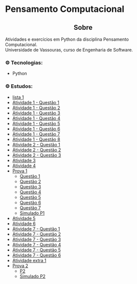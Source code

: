 # Pensamento Computacional

<div align="center">
    <h2>Sobre</h2>
</div>

Atividades e exercícios em Python da disciplina Pensamento Computacional.<br>
Universidade de Vassouras, curso de Engenharia de Software.<br>

### ⚙️ Tecnologias:
* Python

### ⚙️ Estudos:
* [lista 1](https://github.com/Bruno5477/listas_pensamento_computacional/blob/main/lista1.py)
* [Atividade 1 - Questão 1](https://github.com/Bruno5477/listas_pensamento_computacional/blob/main/atividade1-questao1.py)
* [Atividade 1 - Questão 2](https://github.com/Bruno5477/listas_pensamento_computacional/blob/main/atividade1-questao2.py)
* [Atividade 1 - Questão 3](https://github.com/Bruno5477/listas_pensamento_computacional/blob/main/atividade1-questao3.py)
* [Atividade 1 - Questão 4](https://github.com/Bruno5477/listas_pensamento_computacional/blob/main/atividade1-questao4.py)
* [Atividade 1 - Questão 5](https://github.com/Bruno5477/listas_pensamento_computacional/blob/main/atividade1-questao5.py)
* [Atividade 1 - Questão 6](https://github.com/Bruno5477/listas_pensamento_computacional/blob/main/atividade1-questao6.py)
* [Atividade 1 - Questão 7](https://github.com/Bruno5477/listas_pensamento_computacional/blob/main/atividade1-questao7.py)
* [Atividade 1 - Questão 8](https://github.com/Bruno5477/listas_pensamento_computacional/blob/main/atividade1-questao8.py)
* [Atividade 2 - Questão 1](https://github.com/Bruno5477/listas_pensamento_computacional/blob/main/atividade2-questao1.py)
* [Atividade 2 - Questão 2](https://github.com/Bruno5477/listas_pensamento_computacional/blob/main/atividade2-questao2.py)
* [Atividade 2 - Questão 3](https://github.com/Bruno5477/listas_pensamento_computacional/blob/main/atividade2-questao3.py)
* [Atividade 3](https://github.com/Bruno5477/listas_pensamento_computacional/blob/main/atividade-08-04.py)
* [Atividade 4](https://github.com/Bruno5477/listas_pensamento_computacional/blob/main/atividade4-hamburguer.py)
* [Prova 1](https://github.com/Bruno5477/listas_pensamento_computacional/tree/main/P1)
    * [Questão 1](https://github.com/Bruno5477/listas_pensamento_computacional/blob/main/P1/brunooliveira1.py)
    * [Questão 2](https://github.com/Bruno5477/listas_pensamento_computacional/blob/main/P1/brunooliveira2.py)
    * [Questão 3](https://github.com/Bruno5477/listas_pensamento_computacional/blob/main/P1/brunooliveira3.py)
    * [Questão 4](https://github.com/Bruno5477/listas_pensamento_computacional/blob/main/P1/brunooliveira4.py)
    * [Questão 5](https://github.com/Bruno5477/listas_pensamento_computacional/blob/main/P1/brunooliveira5.py)
    * [Questão 6](https://github.com/Bruno5477/listas_pensamento_computacional/blob/main/P1/brunooliveira6.py)
    * [Questão 7](https://github.com/Bruno5477/listas_pensamento_computacional/blob/main/P1/brunooliveira7.py)
    * [Simulado P1](https://github.com/Bruno5477/listas_pensamento_computacional/blob/main/P1/simulado-p1.ipynb)
* [Atividade 5](https://github.com/Bruno5477/listas_pensamento_computacional/blob/main/atividade_13-05.ipynb)
* [Atividade 6](https://github.com/Bruno5477/listas_pensamento_computacional/blob/main/atividade_20-05.ipynb)
* [Atividade 7 - Questão 1](https://github.com/Bruno5477/listas_pensamento_computacional/blob/main/Atividade0306-atividade1.py)
* [Atividade 7 - Questão 2](https://github.com/Bruno5477/listas_pensamento_computacional/blob/main/Atividade0306-atividade2.py)
* [Atividade 7 - Questão 3](https://github.com/Bruno5477/listas_pensamento_computacional/blob/main/Atividade0306-atividade3.py)
* [Atividade 7 - Questão 4](https://github.com/Bruno5477/listas_pensamento_computacional/blob/main/Atividade0306-atividade4.py)
* [Atividade 7 - Questão 5](https://github.com/Bruno5477/listas_pensamento_computacional/blob/main/Atividade0306-atividade5.py)
* [Atividade 7 - Questão 6](https://github.com/Bruno5477/listas_pensamento_computacional/blob/main/Atividade0306-atividade6.py)
* [Atividade extra 1](https://github.com/Bruno5477/listas_pensamento_computacional/blob/main/atividade_extra1.py)
* [Prova 2](https://github.com/Bruno5477/listas_pensamento_computacional/tree/main/P2)
    * [P2](https://github.com/Bruno5477/listas_pensamento_computacional/blob/main/P2/bruno_p2.ipynb)
    * [Simulado P2](https://github.com/Bruno5477/listas_pensamento_computacional/blob/main/P2/simulado_p2.ipynb)
  




